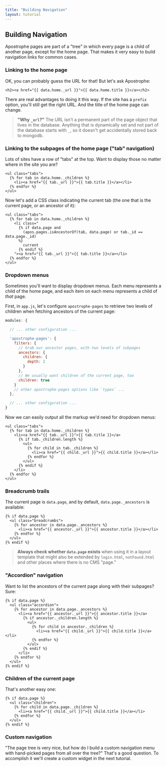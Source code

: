 ```yaml
---
title: "Building Navigation"
layout: tutorial
---
```


## Building Navigation

Apostrophe pages are part of a "tree" in which every page is a child of another page, except for the home page. That makes it very easy to build navigation links for common cases.

### Linking to the home page

OK, you can probably guess the URL for that! But let's ask Apostrophe:

```markup
<h2><a href="{{ data.home._url }}">{{ data.home.title }}</a></h2>
```

There are real advantages to doing it this way. If the site has a `prefix` option, you'll still get the right URL. And the title of the home page can change.

> **"Why `_url`?"** The URL isn't a permanent part of the page object that lives in the database. Anything that is dynamically set and not part of the database starts with `_`, so it doesn't get accidentally stored back to mongodb.

### Linking to the subpages of the home page ("tab" navigation)

Lots of sites have a row of "tabs" at the top. Want to display those no matter where in the site you are?

```markup
<ul class="tabs">
  {% for tab in data.home._children %}
    <li><a href="{{ tab._url }}">{{ tab.title }}</a></li>
  {% endfor %}
</ul>
```

Now let's add a CSS class indicating the current tab (the one that is the current page, or an ancestor of it):

```markup
<ul class="tabs">
  {% for tab in data.home._children %}
    <li class="
      {% if data.page and
        (apos.pages.isAncestorOf(tab, data.page) or tab._id == data.page._id)
      %}
        current
      {% endif %}
    "><a href="{{ tab._url }}">{{ tab.title }}</a></li>
  {% endfor %}
</ul>
```

### Dropdown menus

Sometimes you'll want to display dropdown menus. Each menu represents a child of the home page, and each item on each menu represents a child of *that* page.

First, in `app.js`, let's configure `apostrophe-pages` to retrieve two levels of children when fetching ancestors of the current page:

```javascript
modules: {

  // ... other configuration ...

  'apostrophe-pages': {
    filters: {
      // Grab our ancestor pages, with two levels of subpages
      ancestors: {
        children: {
          depth: 2
        }
      },
      // We usually want children of the current page, too
      children: true
    }
    // other apostrophe-pages options like `types` ...
  },

  // ... other configuration ...
}
```

Now we can easily output all the markup we'd need for dropdown menus:

```markup
<ul class="tabs">
  {% for tab in data.home._children %}
    <li><a href="{{ tab._url }}">{{ tab.title }}</a>
      {% if tab._children.length %}
        <ul>
          {% for child in tab._children %}
            <li><a href="{{ child._url }}">{{ child.title }}</a></li>
          {% endfor %}
        </ul>
      {% endif %}
    </li>
  {% endfor %}
</ul>
```

### Breadcrumb trails

The current page is `data.page`, and by default, `data.page._ancestors` is available:

```markup
{% if data.page %}
  <ul class="breadcrumbs">
    {% for ancestor in data.page._ancestors %}
      <li><a href="{{ ancestor._url }}">{{ ancestor.title }}</a></li>
    {% endfor %}
  </ul>
{% endif %}
```

> **Always check whether `data.page` exists** when using it in a layout template that might also be extended by `login.html`, `notFound.html` and other places where there is no CMS "page."

### "Accordion" navigation

Want to list the ancestors of the current page along with their subpages? Sure:

```markup
{% if data.page %}
  <ul class="accordion">
    {% for ancestor in data.page._ancestors %}
      <li><a href="{{ ancestor._url }}">{{ ancestor.title }}</a>
        {% if ancestor._children.length %}
          <ul>
            {% for child in ancestor._children %}
              <li><a href="{{ child._url }}">{{ child.title }}</a></li>
            {% endfor %}
          </ul>
        {% endif %}
      </li>
    {% endfor %}
  </ul>
{% endif %}
```

### Children of the current page

That's another easy one:

```markup
{% if data.page %}
  <ul class="children">
    {% for child in data.page._children %}
      <li><a href="{{ child._url }}">{{ child.title }}</a></li>
    {% endfor %}
  </ul>
{% endif %}
```

### Custom navigation

"The page tree is very nice, but how do I build a custom navigation menu with hand-picked pages from all over the tree?" That's a good question. To accomplish it we'll create a custom widget in the next tutorial.